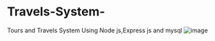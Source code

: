 # Travels-System-
Tours and Travels System Using Node js,Express js and mysql
![image](https://github.com/Hackrkashn/Travels-System-/assets/115877972/482f566a-ce5e-4b6d-8bd6-f348a22e409b)


